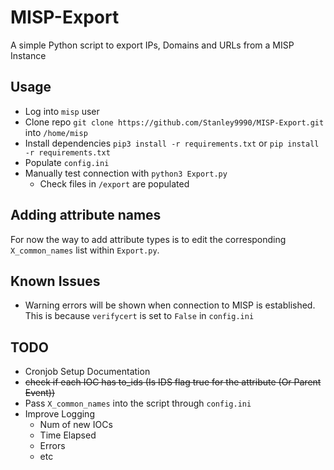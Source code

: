 # MISP-Export
A simple Python script to export IPs, Domains and URLs from a MISP Instance

## Usage
- Log into `misp` user
- Clone repo `git clone https://github.com/Stanley9990/MISP-Export.git` into `/home/misp`
- Install dependencies `pip3 install -r requirements.txt` or `pip install -r requirements.txt`
- Populate `config.ini`
- Manually test connection with `python3 Export.py`
    - Check files in `/export` are populated

## Adding attribute names
For now the way to add attribute types is to edit the corresponding `X_common_names` list within `Export.py`.

## Known Issues
- Warning errors will be shown when connection to MISP is established. This is because `verifycert` is set to `False` in `config.ini`

## TODO
- Cronjob Setup Documentation
- ~~check if each IOC has to_ids (Is IDS flag true for the attribute (Or Parent Event))~~
- Pass `X_common_names` into the script through `config.ini`
- Improve Logging
    - Num of new IOCs
    - Time Elapsed
    - Errors
    - etc
